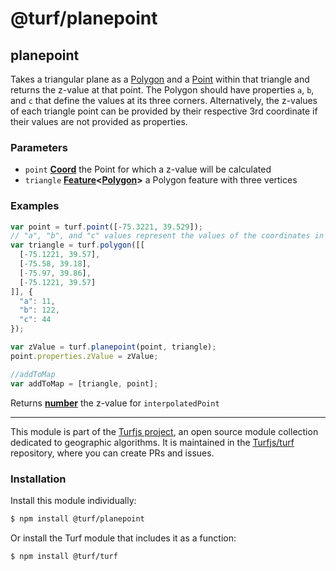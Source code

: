 # @turf/planepoint

<!-- Generated by documentation.js. Update this documentation by updating the source code. -->

## planepoint

Takes a triangular plane as a [Polygon][1]
and a [Point][2] within that triangle and returns the z-value
at that point. The Polygon should have properties `a`, `b`, and `c`
that define the values at its three corners. Alternatively, the z-values
of each triangle point can be provided by their respective 3rd coordinate
if their values are not provided as properties.

### Parameters

*   `point` **[Coord][3]** the Point for which a z-value will be calculated
*   `triangle` **[Feature][4]<[Polygon][5]>** a Polygon feature with three vertices

### Examples

```javascript
var point = turf.point([-75.3221, 39.529]);
// "a", "b", and "c" values represent the values of the coordinates in order.
var triangle = turf.polygon([[
  [-75.1221, 39.57],
  [-75.58, 39.18],
  [-75.97, 39.86],
  [-75.1221, 39.57]
]], {
  "a": 11,
  "b": 122,
  "c": 44
});

var zValue = turf.planepoint(point, triangle);
point.properties.zValue = zValue;

//addToMap
var addToMap = [triangle, point];
```

Returns **[number][6]** the z-value for `interpolatedPoint`

[1]: https://tools.ietf.org/html/rfc7946#section-3.1.6

[2]: https://tools.ietf.org/html/rfc7946#section-3.1.2

[3]: https://tools.ietf.org/html/rfc7946#section-3.1.1

[4]: https://tools.ietf.org/html/rfc7946#section-3.2

[5]: https://tools.ietf.org/html/rfc7946#section-3.1.6

[6]: https://developer.mozilla.org/docs/Web/JavaScript/Reference/Global_Objects/Number

<!-- This file is automatically generated. Please don't edit it directly:
if you find an error, edit the source file (likely index.js), and re-run
./scripts/generate-readmes in the turf project. -->

---

This module is part of the [Turfjs project](http://turfjs.org/), an open source
module collection dedicated to geographic algorithms. It is maintained in the
[Turfjs/turf](https://github.com/Turfjs/turf) repository, where you can create
PRs and issues.

### Installation

Install this module individually:

```sh
$ npm install @turf/planepoint
```

Or install the Turf module that includes it as a function:

```sh
$ npm install @turf/turf
```
